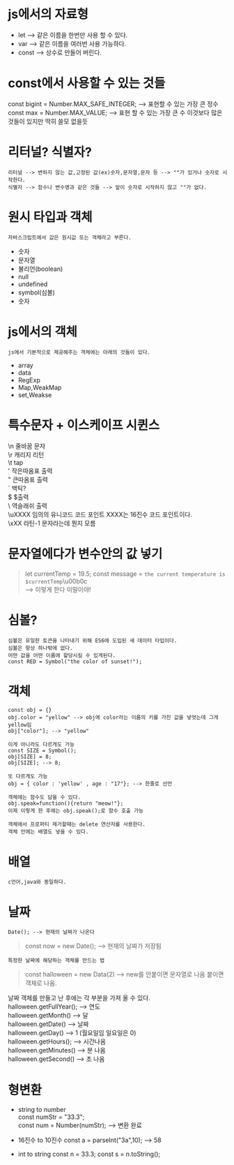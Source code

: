 # js에서의 자료형
* let --> 같은 이름을 한번만 사용 할 수 있다.
* var --> 같은 이름을 여러번 사용 가능하다.
* const --> 상수로 만들어 버린다.

# const에서 사용할 수 있는 것들
const bigint = Number.MAX_SAFE_INTEGER; --> 표현할 수 있는 가장 큰 정수
const max = Number.MAX_VALUE; --> 표현 할 수 있는 가장 큰 수
이것보다 많은 것들이 있지만 딱히 쓸모 없을듯

# 리터널? 식별자?
    리터널 --> 변하지 않는 값,고정된 값(ex)숫자,문자열,문자 등 --> ""가 있거나 숫자로 시작한다.
    식별자 --> 함수나 변수명과 같은 것들 --> 앞이 숫자로 시작하지 않고 ""가 없다.

# 원시 타입과 객체
    자바스크립트에서 값은 원시값 또는 객체라고 부른다.
* 숫자
* 문자열
* 불리언(boolean)
* null
* undefined
* symbol(심볼)
* 숫자
# js에서의 객체
    js에서 기본적으로 제공해주는 객체에는 아래의 것들이 있다.
* array
* data
* RegExp
* Map,WeakMap
* set,Weakse

# 특수문자 + 이스케이프 시퀸스
\n 줄바꿈 문자  
\r 캐리지 리턴  
\t tap  
\' 작은따옴표 출력  
\" 큰따옴표 출력  
\` 백틱?  
\$ $출력  
\\ 역슬래쉬 출력  
\uXXXX 임의의 유니코드 코드 포인트 XXXX는 16진수 코드 포인트이다.  
\xXX 라틴-1 문자라는데 뭔지 모름  

# 문자열에다가 변수안의 값 넣기
> let currentTemp = 19.5;
const message = `the current temperature is $currentTemp`\u00b0c   
--> 이렇게 한다 이말이야!  

# 심볼?
    심볼은 유일한 토큰을 나타내기 위해 ES6에 도입된 새 데이터 타입이다.  
    심볼은 항상 하나밖에 없다.
    어떤 값을 어떤 이름에 할당시킬 수 있게된다.
    const RED = Symbol("the color of sunset!");

# 객체
    const obj = {}
    obj.color = "yellow" --> obj에 color라는 이름의 키를 가진 값을 넣엇는데 그게 yellow임   
    obj["color"]; --> "yellow"  
    
    이게 아니라도 다르게도 가능
    const SIZE = Symbol();  
    obj[SIZE] = 8;
    obj[SIZE]; --> 8;

    또 다르게도 가능  
    obj = { color : 'yellow' , age : "17"}; --> 한줄로 선언

    객체에는 함수도 담을 수 있다.
    obj.speak=function(){return "meow!"};  
    이제 이렇게 한 후에는 obj.speak();로 함수 호출 가능  
    
    객체에서 프로퍼티 제거할때는 delete 연산자를 사용한다. 
    객체 안에는 배열도 넣을 수 있다. 

# 배열
    c언어,java와 동일하다.

# 날짜
    Date(); --> 현재의 날짜가 나온다  
> const now = new Date(); --> 현재의 날짜가 저장됨      

    특정한 날짜에 해당하는 객체를 만드는 법  
> const halloween = new Data(2) --> new를 안붙이면 문자열로   나옴 붙이면 객체로 나옴.    

날짜 객체를 만들고 난 후에는 각 부분을 가져 올 수 있다.  
halloween.getFullYear(); --> 연도  
halloween.getMonth() --> 달  
halloween.getDate() --> 날짜  
halloween.getDay() --> 1 (월요일임 일요일은 0)  
halloween.getHours(); --> 시간나옴  
halloween.getMinutes() --> 분 나옴  
halloween.getSecond() --> 초 나옴      

# 형변환
* string to number  
const numStr = "33.3";  
const num = Number(numStr); --> 변환 완료  
* 16진수 to 10진수
const a = parseInt("3a",10); --> 58

* int to string
const n = 33.3;
const s = n.toString();
